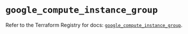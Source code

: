 # `google_compute_instance_group`

Refer to the Terraform Registry for docs: [`google_compute_instance_group`](https://registry.terraform.io/providers/hashicorp/google/6.43.0/docs/resources/compute_instance_group).
